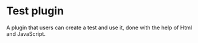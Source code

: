 # Test plugin

A plugin that users can create a test and use it, done with the help of Html and JavaScript.